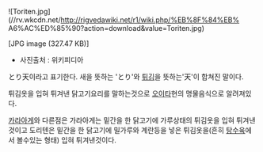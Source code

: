 ![Toriten.jpg](//rv.wkcdn.net/http://rigvedawiki.net/r1/wiki.php/%EB%8F%84%EB%
A6%AC%ED%85%90?action=download&value=Toriten.jpg)

[JPG image (327.47 KB)]

  
* 사진출처 : 위키피디아

とり天이라고 표기한다. 새을 뜻하는 'とり'와 [튀김](%ED%8A%80%EA%B9%80.md)을 뜻하는'天'이 합쳐진 말이다.

튀김옷을 입혀 튀겨낸 닭고기요리를 말하는것으로 [오이타](%EC%98%A4%EC%9D%B4%ED%83%80.md)현의 명물음식으로
알려져있다.

[카라아게](%EC%B9%B4%EB%9D%BC%EC%95%84%EA%B2%8C.md)와 다른점은 가라아게는 밑간을 한 닭고기에
가루상태의 튀김옷을 입혀 튀겨낸 것이고 도리텐은 밑간을 한 닭고기에 밀가루와 계란등을 넣은 튀김옷을(흔히
[탕수육](%ED%83%95%EC%88%98%EC%9C%A1.md)에서 볼수있는 형태) 입혀 튀겨낸것이다.

